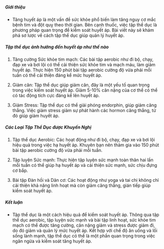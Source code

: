 ##### Giới thiệu
* Tăng huyết áp là một vấn đề sức khỏe phổ biến làm tăng nguy cơ mắc bệnh tim và đột quỵ theo thời gian. Bên cạnh thuốc, việc tập thể dục là phương pháp quan trọng để kiểm soát huyết áp. Bài viết này sẽ khám phá sơ lược về cách tập thể dục giúp quản lý huyết áp.

##### Tập thể dục ảnh hưởng đến huyết áp như thế nào
1. Tăng cường Sức khỏe tim mạch: Các bài tập aerobic như đi bộ, chạy, đạp xe và bơi lội có thể cải thiện sức khỏe tim và mạch máu, làm giảm huyết áp. Thực hiện 150 phút bài tập aerobic cường độ vừa phải mỗi tuần có thể cải thiện đáng kể mức huyết áp.

2. Giảm cân: Tập thể dục giúp giảm cân, đây là một yếu tố quan trọng trong việc kiểm soát huyết áp. Giảm 5-10% cân nặng của cơ thể có thể có tác động tích cực đáng kể lên huyết áp.

3. Giảm Stress: Tập thể dục có thể giải phóng endorphin, giúp giảm căng thẳng. Việc giảm stress giảm sự phát hành các hormon căng thẳng, từ đó giúp giảm huyết áp.

##### Các Loại Tập Thể Dục được Khuyến Nghị
1. Tập thể dục Aerobic: Các hoạt động như đi bộ, chạy, đạp xe và bơi lội hiệu quả trong việc hạ huyết áp. Khuyên bạn nên thảm gia vào 150 phút bài tập aerobic cường độ vừa phải mỗi tuần.

2. Tập luyện Sức mạnh: Thực hiện tập luyện sức mạnh toàn thân hai lần mỗi tuần có thể giúp hạ huyết áp và cải thiện sức mạnh, sức chịu đựng cơ bắp.

3. Bài tập Đàn hồi và Dãn cơ: Các hoạt động như yoga và tai chi không chỉ cải thiện khả năng linh hoạt mà còn giảm căng thẳng, gián tiếp giúp kiểm soát huyết áp.

##### Kết luận
* Tập thể dục là một cách hiệu quả để kiểm soát huyết áp. Thông qua tập thể dục aerobic, tập luyện sức mạnh và bài tập linh hoạt, sức khỏe tim mạch có thể được tăng cường, cân nặng giảm và stress được giảm đi, do đó giảm và quản lý mức huyết áp. Kết hợp với chế độ ăn uống và lối sống lành mạnh, tập thể dục có thể là một phần quan trọng trong việc ngăn ngừa và kiểm soát tăng huyết áp.